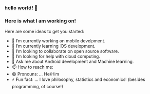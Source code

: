 ### hello world! 👋
### Here is what I am working on!



Here are some ideas to get you started:

- 🔭 I’m currently working on mobile develpment.
- 🌱 I’m currently learning iOS development.
- 👯 I’m looking to collaborate on open source software.
- 🤔 I’m looking for help with cloud computing.
- 💬 Ask me about Android development and Machine learning.
- 📫 How to reach me: 
- 😄 Pronouns: ... He/Him
- ⚡ Fun fact: ... I love philosophy, statistics and economics! (besides programming, of course!)

